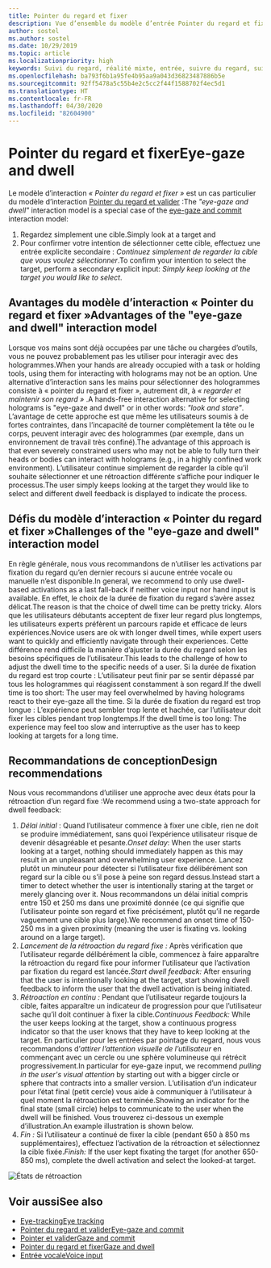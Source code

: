 ```yaml
---
title: Pointer du regard et fixer
description: Vue d’ensemble du modèle d’entrée Pointer du regard et fixer
author: sostel
ms.author: sostel
ms.date: 10/29/2019
ms.topic: article
ms.localizationpriority: high
keywords: Suivi du regard, réalité mixte, entrée, suivre du regard, suivi rétinien, suivi du mouvement des yeux, HoloLens 2, sélection basée sur le regard, fixer
ms.openlocfilehash: ba793f6b1a95fe4b95aa9a043d36823487886b5e
ms.sourcegitcommit: 92ff5478a5c55b4e2c5cc2f44f1588702f4ec5d1
ms.translationtype: HT
ms.contentlocale: fr-FR
ms.lasthandoff: 04/30/2020
ms.locfileid: "82604900"
---
```

# <a name="eye-gaze-and-dwell"></a><span data-ttu-id="162a8-104">Pointer du regard et fixer</span><span class="sxs-lookup"><span data-stu-id="162a8-104">Eye-gaze and dwell</span></span>

<span data-ttu-id="162a8-105">Le modèle d’interaction _« Pointer du regard et fixer »_ est un cas particulier du modèle d’interaction [Pointer du regard et valider](gaze-and-commit.md) :</span><span class="sxs-lookup"><span data-stu-id="162a8-105">The _"eye-gaze and dwell"_ interaction model is a special case of the [eye-gaze and commit](gaze-and-commit.md) interaction model:</span></span>
1. <span data-ttu-id="162a8-106">Regardez simplement une cible.</span><span class="sxs-lookup"><span data-stu-id="162a8-106">Simply look at a target and</span></span> 
2. <span data-ttu-id="162a8-107">Pour confirmer votre intention de sélectionner cette cible, effectuez une entrée explicite secondaire : _Continuez simplement de regarder la cible que vous voulez sélectionner_.</span><span class="sxs-lookup"><span data-stu-id="162a8-107">To confirm your intention to select the target, perform a secondary explicit input: _Simply keep looking at the target you would like to select_.</span></span>

## <a name="advantages-of-the-eye-gaze-and-dwell-interaction-model"></a><span data-ttu-id="162a8-108">Avantages du modèle d’interaction « Pointer du regard et fixer »</span><span class="sxs-lookup"><span data-stu-id="162a8-108">Advantages of the "eye-gaze and dwell" interaction model</span></span> 
<span data-ttu-id="162a8-109">Lorsque vos mains sont déjà occupées par une tâche ou chargées d’outils, vous ne pouvez probablement pas les utiliser pour interagir avec des hologrammes.</span><span class="sxs-lookup"><span data-stu-id="162a8-109">When your hands are already occupied with a task or holding tools, using them for interacting with holograms may not be an option.</span></span>
<span data-ttu-id="162a8-110">Une alternative d’interaction sans les mains pour sélectionner des hologrammes consiste à « pointer du regard et fixer », autrement dit, à _« regarder et maintenir son regard »_ .</span><span class="sxs-lookup"><span data-stu-id="162a8-110">A hands-free interaction alternative for selecting holograms is "eye-gaze and dwell" or in other words: _"look and stare"_.</span></span> <span data-ttu-id="162a8-111">L’avantage de cette approche est que même les utilisateurs soumis à de fortes contraintes, dans l’incapacité de tourner complètement la tête ou le corps, peuvent interagir avec des hologrammes (par exemple, dans un environnement de travail très confiné).</span><span class="sxs-lookup"><span data-stu-id="162a8-111">The advantage of this approach is that even severely constrained users who may not be able to fully turn their heads or bodies can interact with holograms (e.g., in a highly confined work environment).</span></span>
<span data-ttu-id="162a8-112">L’utilisateur continue simplement de regarder la cible qu’il souhaite sélectionner et une rétroaction différente s’affiche pour indiquer le processus.</span><span class="sxs-lookup"><span data-stu-id="162a8-112">The user simply keeps looking at the target they would like to select and different dwell feedback is displayed to indicate the process.</span></span>


## <a name="challenges-of-the-eye-gaze-and-dwell-interaction-model"></a><span data-ttu-id="162a8-113">Défis du modèle d’interaction « Pointer du regard et fixer »</span><span class="sxs-lookup"><span data-stu-id="162a8-113">Challenges of the "eye-gaze and dwell" interaction model</span></span>
<span data-ttu-id="162a8-114">En règle générale, nous vous recommandons de n’utiliser les activations par fixation du regard qu’en dernier recours si aucune entrée vocale ou manuelle n’est disponible.</span><span class="sxs-lookup"><span data-stu-id="162a8-114">In general, we  recommend to only use dwell-based activations as a last fall-back if neither voice input nor hand input is available.</span></span> <span data-ttu-id="162a8-115">En effet, le choix de la durée de fixation du regard s’avère assez délicat.</span><span class="sxs-lookup"><span data-stu-id="162a8-115">The reason is that the choice of dwell time can be pretty tricky.</span></span> <span data-ttu-id="162a8-116">Alors que les utilisateurs débutants acceptent de fixer leur regard plus longtemps, les utilisateurs experts préfèrent un parcours rapide et efficace de leurs expériences.</span><span class="sxs-lookup"><span data-stu-id="162a8-116">Novice users are ok with longer dwell times, while expert users want to quickly and efficiently navigate through their experiences.</span></span> <span data-ttu-id="162a8-117">Cette différence rend difficile la manière d’ajuster la durée du regard selon les besoins spécifiques de l’utilisateur.</span><span class="sxs-lookup"><span data-stu-id="162a8-117">This leads to the challenge of how to adjust the dwell time to the specific needs of a user.</span></span>
<span data-ttu-id="162a8-118">Si la durée de fixation du regard est trop courte : L’utilisateur peut finir par se sentir dépassé par tous les hologrammes qui réagissent constamment à son regard.</span><span class="sxs-lookup"><span data-stu-id="162a8-118">If the dwell time is too short: The user may feel overwhelmed by having holograms react to their eye-gaze all the time.</span></span> <span data-ttu-id="162a8-119">Si la durée de fixation du regard est trop longue : L’expérience peut sembler trop lente et hachée, car l’utilisateur doit fixer les cibles pendant trop longtemps.</span><span class="sxs-lookup"><span data-stu-id="162a8-119">If the dwell time is too long: The experience may feel too slow and interruptive as the user has to keep looking at targets for a long time.</span></span>

## <a name="design-recommendations"></a><span data-ttu-id="162a8-120">Recommandations de conception</span><span class="sxs-lookup"><span data-stu-id="162a8-120">Design recommendations</span></span>
<span data-ttu-id="162a8-121">Nous vous recommandons d’utiliser une approche avec deux états pour la rétroaction d’un regard fixe :</span><span class="sxs-lookup"><span data-stu-id="162a8-121">We recommend using a two-state approach for dwell feedback:</span></span>
1. <span data-ttu-id="162a8-122">*Délai initial* : Quand l’utilisateur commence à fixer une cible, rien ne doit se produire immédiatement, sans quoi l’expérience utilisateur risque de devenir désagréable et pesante.</span><span class="sxs-lookup"><span data-stu-id="162a8-122">*Onset delay*: When the user starts looking at a target, nothing should immediately happen as this may result in an unpleasant and overwhelming user experience.</span></span> <span data-ttu-id="162a8-123">Lancez plutôt un minuteur pour détecter si l’utilisateur fixe délibérément son regard sur la cible ou s’il pose à peine son regard dessus.</span><span class="sxs-lookup"><span data-stu-id="162a8-123">Instead start a timer to detect whether the user is intentionally staring at the target or merely glancing over it.</span></span>
<span data-ttu-id="162a8-124">Nous recommandons un délai initial compris entre 150 et 250 ms dans une proximité donnée (ce qui signifie que l’utilisateur pointe son regard et fixe précisément, plutôt qu’il ne regarde vaguement une cible plus large).</span><span class="sxs-lookup"><span data-stu-id="162a8-124">We recommend an onset time of 150-250 ms in a given proximity (meaning the user is fixating vs. looking around on a large target).</span></span>  
2. <span data-ttu-id="162a8-125">*Lancement de la rétroaction du regard fixe :* Après vérification que l’utilisateur regarde délibérément la cible, commencez à faire apparaître la rétroaction du regard fixe pour informer l’utilisateur que l’activation par fixation du regard est lancée.</span><span class="sxs-lookup"><span data-stu-id="162a8-125">*Start dwell feedback:* After ensuring that the user is intentionally looking at the target, start showing dwell feedback to inform the user that the dwell activation is being initiated.</span></span> 
3. <span data-ttu-id="162a8-126">*Rétroaction en continu :* Pendant que l’utilisateur regarde toujours la cible, faites apparaître un indicateur de progression pour que l’utilisateur sache qu’il doit continuer à fixer la cible.</span><span class="sxs-lookup"><span data-stu-id="162a8-126">*Continuous Feedback:* While the user keeps looking at the target, show a continuous progress indicator so that the user knows that they have to keep looking at the target.</span></span> <span data-ttu-id="162a8-127">En particulier pour les entrées par pointage du regard, nous vous recommandons d’_attirer l’attention visuelle de l’utilisateur_ en commençant avec un cercle ou une sphère volumineuse qui rétrécit progressivement.</span><span class="sxs-lookup"><span data-stu-id="162a8-127">In particular for eye-gaze input, we recommend _pulling in the user's visual attention_ by starting out with a bigger circle or sphere that contracts into a smaller version.</span></span> <span data-ttu-id="162a8-128">L’utilisation d’un indicateur pour l’état final (petit cercle) vous aide à communiquer à l’utilisateur à quel moment la rétroaction est terminée.</span><span class="sxs-lookup"><span data-stu-id="162a8-128">Showing an indicator for the final state (small circle) helps to communicate to the user when the dwell will be finished.</span></span> <span data-ttu-id="162a8-129">Vous trouverez ci-dessous un exemple d’illustration.</span><span class="sxs-lookup"><span data-stu-id="162a8-129">An example illustration is shown below.</span></span> 
4. <span data-ttu-id="162a8-130">*Fin :* Si l’utilisateur a continué de fixer la cible (pendant 650 à 850 ms supplémentaires), effectuez l’activation de la rétroaction et sélectionnez la cible fixée.</span><span class="sxs-lookup"><span data-stu-id="162a8-130">*Finish:* If the user kept fixating the target (for another 650-850 ms), complete the dwell activation and select the looked-at target.</span></span>

![États de rétroaction](images/eyes_dwellstate_recommendation.png)<br>

## <a name="see-also"></a><span data-ttu-id="162a8-132">Voir aussi</span><span class="sxs-lookup"><span data-stu-id="162a8-132">See also</span></span>
* [<span data-ttu-id="162a8-133">Eye-tracking</span><span class="sxs-lookup"><span data-stu-id="162a8-133">Eye tracking</span></span>](eye-tracking.md)
* [<span data-ttu-id="162a8-134">Pointer du regard et valider</span><span class="sxs-lookup"><span data-stu-id="162a8-134">Eye-gaze and commit</span></span>](gaze-and-commit-eyes.md)
* [<span data-ttu-id="162a8-135">Pointer et valider</span><span class="sxs-lookup"><span data-stu-id="162a8-135">Gaze and commit</span></span>](gaze-and-commit.md)
* [<span data-ttu-id="162a8-136">Pointer du regard et fixer</span><span class="sxs-lookup"><span data-stu-id="162a8-136">Gaze and dwell</span></span>](gaze-and-dwell.md)
* [<span data-ttu-id="162a8-137">Entrée vocale</span><span class="sxs-lookup"><span data-stu-id="162a8-137">Voice input</span></span>](voice-design.md)
